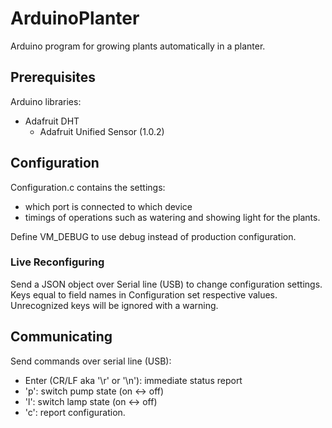 # ArduinoPlanter

Arduino program for growing plants automatically in a planter.

## Prerequisites

Arduino libraries:

 - Adafruit DHT
    - Adafruit Unified Sensor (1.0.2)

## Configuration

Configuration.c contains the settings:
 - which port is connected to which device
 - timings of operations such as watering and showing light for the plants.

Define VM_DEBUG to use debug instead of production configuration.

### Live Reconfiguring

Send a JSON object over Serial line (USB) to change configuration settings.
Keys equal to field names in Configuration set respective values.
Unrecognized keys will be ignored with a warning.

## Communicating

Send commands over serial line (USB):

 - Enter (CR/LF aka '\r' or '\n'): immediate status report
 - 'p': switch pump state (on <-> off)
 - 'l': switch lamp state (on <-> off)
 - 'c': report configuration.
